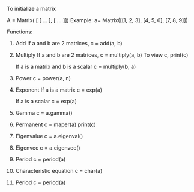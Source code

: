 To initialize a matrix 

A = Matrix( [ [ … ], 
		      [ … ]])
Example:
a= Matrix([[1, 2, 3], [4, 5, 6], [7, 8, 9]])


Functions:

1. Add
   If a and b are 2 matrices, 
   c = add(a, b)

2. Multiply
   If a and b are 2 matrices, 
   c = multiply(a, b)
   To view c,
   print(c)

   If a is a matrix and b is a scalar
   c = multiply(b, a)

3. Power
   c = power(a, n)

4. Exponent
    If a is a matrix
    c = exp(a)

    If a is a scalar
    c = exp(a)
    

5. Gamma
    c = a.gamma()

6. Permanent
    c = maper(a)
    print(c)

7. Eigenvalue
    c = a.eigenval()

8. Eigenvec
    c = a.eigenvec()

9. Period
    c = period(a)

10. Characteristic equation
    c = char(a)

11. Period 
    c = period(a)
